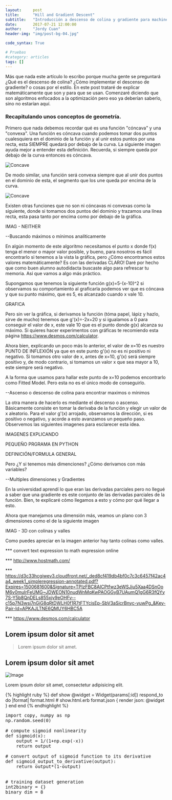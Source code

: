 ```yaml
---
layout:     post
title:      "Hill and Gradient Descent"
subtitle:   "Introducción a descenso de colina y gradiente para machine learning."
date:       2017-07-21 12:00:00
author:     "Jordy Cuan"
header-img: "img/post-bg-04.jpg"

code_syntax: True

# Pruebas
#category: articles
tags: []
---
```


<p>Más que nada este artículo lo escribo porque mucha gente se preguntará ¿Qué es el descenso de colina? ¿Cómo implementar el descenso de gradiente? o cosas por el estilo. En este post trataré de explicar matemáticamente que son y para que se usan. Comenzaré diciendo que son algoritmos enfocados a la optimización pero eso ya deberían saberlo, sino no estarían aquí.</p>

<h3 class="section-heading">Recapitulando unos conceptos de geometría.</h3>

<p>Primero que nada debemos recordar qué es una función "cóncava" y una "convexa". Una función es cóncava cuando podemos tomar dos puntos cualesquiera en el dominio de la función y al unir estos puntos por una recta, esta SIEMPRE quedará por debajo de la curva. La siguiente imagen ayuda mejor a entender esta definición. Recuerda, si siempre queda por debajo de la curva entonces es cóncava.</p>

<div>
<div class="col-md-4"></div>
<img class="col-md-4" src="{{ site.baseurl }}/img/{{ page.date | date: '%Y-%m-%d' }}/concave.png" alt="Concave">
<div class="col-md-4"></div>
</div>

<p>De modo similar, una función será convexa siempre que al unir dos puntos en el dominio de esta, el segmento que los une queda por encima de la curva.</p>

<div class="col-md-4"></div>
<img class="col-md-4" src="{{ site.baseurl }}/img/{{ page.date | date: '%Y-%m-%d' }}/convex.png" alt="Concave">
<div class="col-md-4"></div>


Existen otras funciones que no son ni cóncavas ni convexas como la siguiente, donde si tomamos dos puntos del dominio y trazamos una línea recta, esta pasa tanto por encima como por debajo de la gráfica.

IMAG - NEITHER


--Buscando máximos o mínimos analíticamente

En algún momento de este algoritmo necesitamos el punto x donde f(x) tenga el menor o mayor valor posible, y bueno, para nosotros es fácil encontrarlo si tenemos a la vista la gráfica, pero ¿Cómo encontramos estos valores matemáticamente? Es con las derivadas CLARO!  Daré por hecho que como buen alumno autodidacta buscaste algo para refrescar tu memoria. Así que vamos a algo más práctico. 

Supongamos que tenemos la siguiente función 
g(x)=5-(x-10)^2
si observamos su comportamiento al graficarla podemos ver que es cóncava y que su punto máximo, que es 5, es alcanzado cuando x vale 10.

GRAFICA

Pero sin ver la gráfica, si derivamos la función (tóma papel, lápiz y hazlo, sirve de mucho) tenemos que g'(x)=-2x+20 y si igualamos a 0 para conseguir el valor de x, este vale 10 que es el punto donde g(x) alcanza su máximo. Si quieres hacer experimentos con gráficas te recomiendo esta página https://www.desmos.com/calculator.

Ahora bien, explicando un poco más lo anterior, el valor de x=10 es nuestro PUNTO DE INFLEXIÓN ya que en este punto g'(x) no es ni positivo ni negativo. Si tomamos otro valor de x, antes de x=10, g'(x) será siempre positivo y, de modo contrario, si tomamos un valor x que sea mayor a 10, este siempre será negativo.

A la forma que usamos para hallar este punto de x=10 podemos encontrarlo como Fitted Model. Pero esta no es el único modo de conseguirlo.

--Ascenso o descenso de colina para encontrar maximos o mínimos

La otra manera de hacerlo es mediante el descenso o ascenso. Básicamente consiste en tomar la derivaba de la función y elegir un valor de x aleatorio. Para el valor g'(x) arrojado, observamos la dirección, si es positivo o negativo, y acorde a esto avanzamos un pequeño paso. Observemos las siguientes imagenes para esclarecer esta idea.

IMAGENES EXPLICANDO

PEQUEÑO PRGRAMA EN PYTHON

DEFINICIÓN/FORMULA GENERAL


Pero ¿Y si tenemos más dimenciones? ¿Cómo derivamos con más variables?


--Multiples dimensiones y Gradientes

En la universidad aprendí lo que eran las derivadas parciales pero no llegué a saber que una gradiente es este conjunto de las derivadas parciales de la función. Bien, te explicaré cómo llegamos a esto y cómo por qué llegar a esto.

Ahora que manejamos una dimensión más, veamos un plano con 3 dimensiones como el de la siguiente imagen

IMAG - 3D con colinas y valles

Como puedes apreciar en la imagen anterior hay tanto colinas como valles.



*** convert text expression to math expression online

*** http://www.hostmath.com/

*** https://d3c33hcgiwev3.cloudfront.net/_ded8cf419db4bf0c7c3c6457f42ac4a4_week1_simpleregression-annotated.pdf?Expires=1500681600&Signature=TPIzFBC8AICPtfwz3eWSJju5Xaa4DSnOoM6v0muIrFeUMG~JDWEON10nudWnMqKwPAOGGyB7UAumQ1gG6R3fQYy7S-Y5b8QnDELs855xjv9eOHFv--c15p7N3wsi7nGiG8qRtDWLH0f1R7tFTYcisEp-SbV3aSicrBnyc-yuwPg_&Key-Pair-Id=APKAJLTNE6QMUY6HBC5A

*** https://www.desmos.com/calculator






<p></p>

<p></p>

<p></p>

<h2 class="section-heading">Lorem ipsum dolor sit amet</h2>

<p></p>

<p></p>

<blockquote>Lorem ipsum dolor sit amet.</blockquote>

<p></p>

<h2 class="section-heading">Lorem ipsum dolor sit amet</h2>

<p></p>

<img src="{{ site.baseurl }}/img/post-sample-image.jpg" alt="Image">

<span class="caption text-muted">Lorem ipsum dolor sit amet, consectetur adipisicing elit.</span>

<p></p>

<p></p>


{% highlight ruby %}
def show
  @widget = Widget(params[:id])
  respond_to do |format|
    format.html # show.html.erb
    format.json { render json: @widget }
  end
end
{% endhighlight %}


<pre class="brush: python">
import copy, numpy as np
np.random.seed(0)

# compute sigmoid nonlinearity
def sigmoid(x):
    output = 1/(1+np.exp(-x))
    return output

# convert output of sigmoid function to its derivative
def sigmoid_output_to_derivative(output):
    return output*(1-output)


# training dataset generation
int2binary = {}
binary_dim = 8
</pre>


<p></p>

<p></p>

<p></p>

<p></p>

<p></p>

<p></p>

<p></p>

